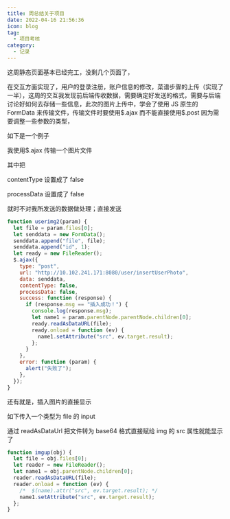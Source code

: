 ```yaml
---
title: 周总结关于项目
date: 2022-04-16 21:56:36
icon: blog
tag:
  - 项目考核
category:
  - 记录
---
```


<!--more-->

这周静态页面基本已经完工，没剩几个页面了，

在交互方面实现了，用户的登录注册，账户信息的修改，菜谱步骤的上传（实现了一半），这周的交互我发现前后端传收数据，需要确定好发送的格式，需要与后端讨论好如何去存储一些信息，此次的图片上传中，学会了使用 JS 原生的 FormData 来传输文件，传输文件时要使用\$.ajax 而不能直接使用\$.post 因为需要调整一些参数的类型，

如下是一个例子

我使用\$.ajax 传输一个图片文件

其中把

contentType 设置成了 false

processData 设置成了 false

就时不对我所发送的数据做处理；直接发送

```javascript
function userimg2(param) {
  let file = param.files[0];
  let senddata = new FormData();
  senddata.append("file", file);
  senddata.append("id", 1);
  let ready = new FileReader();
  $.ajax({
    type: "post",
    url: "http://10.102.241.171:8080/user/insertUserPhoto",
    data: senddata,
    contentType: false,
    processData: false,
    success: function (response) {
      if (response.msg == "插入成功！") {
        console.log(response.msg);
        let name1 = param.parentNode.parentNode.children[0];
        ready.readAsDataURL(file);
        ready.onload = function (ev) {
          name1.setAttribute("src", ev.target.result);
        };
      }
    },
    error: function (param) {
      alert("失败了");
    },
  });
}
```

还有就是，插入图片的直接显示

如下传入一个类型为 file 的 input

通过 readAsDataUrl 把文件转为 base64 格式直接赋给 img 的 src 属性就能显示了

```javascript
function imgup(obj) {
  let file = obj.files[0];
  let reader = new FileReader();
  let name1 = obj.parentNode.children[0];
  reader.readAsDataURL(file);
  reader.onload = function (ev) {
    /*  $(name).attr("src", ev.target.result); */
    name1.setAttribute("src", ev.target.result);
  };
}
```

